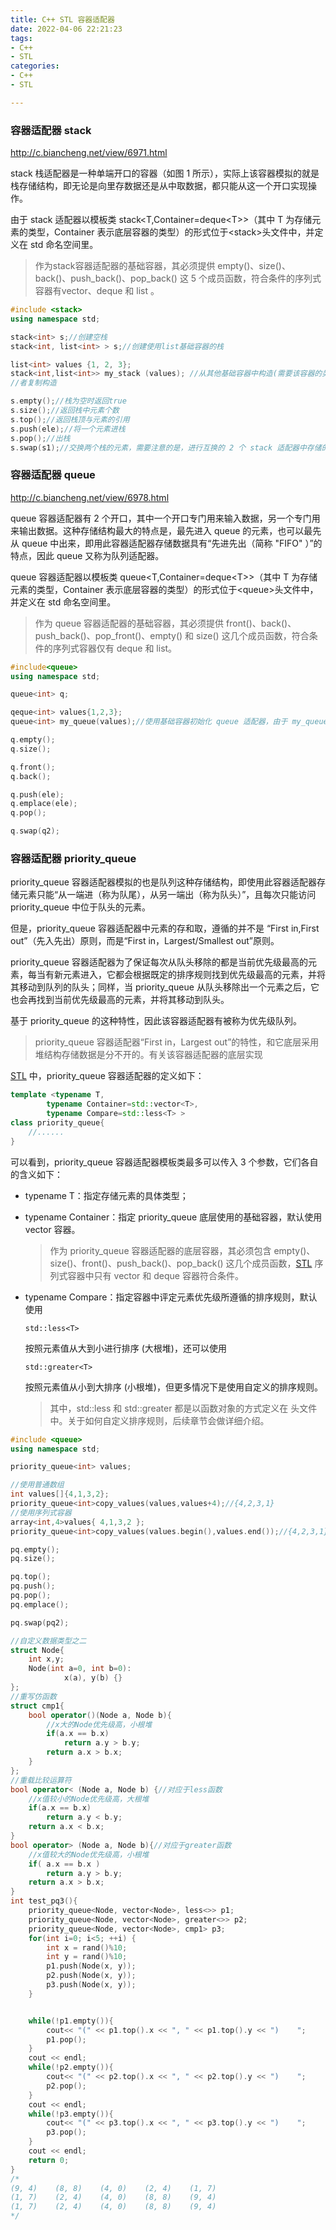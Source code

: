 ```yaml
---
title: C++ STL 容器适配器
date: 2022-04-06 22:21:23
tags: 
- C++
- STL
categories: 
- C++
- STL

---
```






### 容器适配器 stack

http://c.biancheng.net/view/6971.html

stack 栈适配器是一种单端开口的容器（如图 1 所示），实际上该容器模拟的就是栈存储结构，即无论是向里存数据还是从中取数据，都只能从这一个开口实现操作。

由于 stack 适配器以模板类 stack<T,Container=deque\<T>>（其中 T 为存储元素的类型，Container 表示底层容器的类型）的形式位于\<stack>头文件中，并定义在 std 命名空间里。

> 作为stack容器适配器的基础容器，其必须提供 empty()、size()、back()、push_back()、pop_back() 这 5 个成员函数，符合条件的序列式容器有vector、deque 和 list 。



```c++
#include <stack>
using namespace std;

stack<int> s;//创建空栈
stack<int, list<int> > s;//创建使用list基础容器的栈

list<int> values {1, 2, 3};
stack<int,list<int>> my_stack (values); //从其他基础容器中构造(需要该容器的类型和 stack 底层使用的基础容器类型相同即可)
//者复制构造
```



```c++
s.empty();//栈为空时返回true
s.size();//返回栈中元素个数
s.top();//返回栈顶与元素的引用
s.push(ele);//将一个元素进栈
s.pop();//出栈
s.swap(s1);//交换两个栈的元素，需要注意的是，进行互换的 2 个 stack 适配器中存储的元素类型以及底层采用的基础容器类型，都必须相同
```



### 容器适配器 queue

http://c.biancheng.net/view/6978.html

queue 容器适配器有 2 个开口，其中一个开口专门用来输入数据，另一个专门用来输出数据。这种存储结构最大的特点是，最先进入 queue 的元素，也可以最先从 queue 中出来，即用此容器适配器存储数据具有“先进先出（简称 "FIFO" ）”的特点，因此 queue 又称为队列适配器。

queue 容器适配器以模板类 queue<T,Container=deque\<T>>（其中 T 为存储元素的类型，Container 表示底层容器的类型）的形式位于\<queue>头文件中，并定义在 std 命名空间里。

> 作为 queue 容器适配器的基础容器，其必须提供 front()、back()、push_back()、pop_front()、empty() 和 size() 这几个成员函数，符合条件的序列式容器仅有 deque 和 list。



```c++
#include<queue>
using namespace std;

queue<int> q;

qeque<int> values{1,2,3};
queue<int> my_queue(values);//使用基础容器初始化 queue 适配器，由于 my_queue 底层采用的是 deque 容器，和 values 类型一致，且存储的也都是 int 类型元素，因此可以用 values 对 my_queue 进行初始化。
```



```c++
q.empty();
q.size();

q.front();
q.back();

q.push(ele);
q.emplace(ele);
q.pop();

q.swap(q2);
```



### 容器适配器 priority_queue

priority_queue 容器适配器模拟的也是队列这种存储结构，即使用此容器适配器存储元素只能“从一端进（称为队尾），从另一端出（称为队头）”，且每次只能访问 priority_queue 中位于队头的元素。

但是，priority_queue 容器适配器中元素的存和取，遵循的并不是 “First in,First out”（先入先出）原则，而是“First in，Largest/Smallest out”原则。

priority_queue 容器适配器为了保证每次从队头移除的都是当前优先级最高的元素，每当有新元素进入，它都会根据既定的排序规则找到优先级最高的元素，并将其移动到队列的队头；同样，当 priority_queue 从队头移除出一个元素之后，它也会再找到当前优先级最高的元素，并将其移动到队头。

基于 priority_queue 的这种特性，因此该容器适配器有被称为优先级队列。

> priority_queue 容器适配器“First in，Largest out”的特性，和它底层采用堆结构存储数据是分不开的。有关该容器适配器的底层实现

[STL](http://c.biancheng.net/stl/) 中，priority_queue 容器适配器的定义如下：

```c++
template <typename T,        
        typename Container=std::vector<T>,        
        typename Compare=std::less<T> > 
class priority_queue{    
    //......
}
```

可以看到，priority_queue 容器适配器模板类最多可以传入 3 个参数，它们各自的含义如下：

- typename T：指定存储元素的具体类型；

- typename Container：指定 priority_queue 底层使用的基础容器，默认使用 vector 容器。

  > 作为 priority_queue 容器适配器的底层容器，其必须包含 empty()、size()、front()、push_back()、pop_back() 这几个成员函数，[STL](http://c.biancheng.net/stl/) 序列式容器中只有 vector 和 deque 容器符合条件。

- typename Compare：指定容器中评定元素优先级所遵循的排序规则，默认使用

  ```
  std::less<T>
  ```

  按照元素值从大到小进行排序 (大根堆)，还可以使用

  ```
  std::greater<T>
  ```

  按照元素值从小到大排序  (小根堆)，但更多情况下是使用自定义的排序规则。

  > 其中，std::less<T> 和 std::greater<T> 都是以函数对象的方式定义在 <function> 头文件中。关于如何自定义排序规则，后续章节会做详细介绍。



```c++
#include <queue>
using namespace std;

priority_queue<int> values;

//使用普通数组
int values[]{4,1,3,2};
priority_queue<int>copy_values(values,values+4);//{4,2,3,1}
//使用序列式容器
array<int,4>values{ 4,1,3,2 };
priority_queue<int>copy_values(values.begin(),values.end());//{4,2,3,1}
```





```c++
pq.empty();
pq.size();

pq.top();
pq.push();
pq.pop();
pq.emplace();

pq.swap(pq2);

```





```c++
//自定义数据类型之二
struct Node{
    int x,y;
    Node(int a=0, int b=0):
            x(a), y(b) {}
};
//重写仿函数
struct cmp1{
    bool operator()(Node a, Node b){
        //x大的Node优先级高，小根堆
        if(a.x == b.x)
            return a.y > b.y;
        return a.x > b.x;
    }
};
//重载比较运算符
bool operator< (Node a, Node b) {//对应于less函数
    //x值较小的Node优先级高，大根堆
    if(a.x == b.x)
        return a.y < b.y;
    return a.x < b.x;
}
bool operator> (Node a, Node b){//对应于greater函数
    //x值较大的Node优先级高，小根堆
    if( a.x == b.x )
        return a.y > b.y;
    return a.x > b.x;
}
int test_pq3(){
    priority_queue<Node, vector<Node>, less<>> p1;
    priority_queue<Node, vector<Node>, greater<>> p2;
    priority_queue<Node, vector<Node>, cmp1> p3;
    for(int i=0; i<5; ++i) {
        int x = rand()%10;
        int y = rand()%10;
        p1.push(Node(x, y));
        p2.push(Node(x, y));
        p3.push(Node(x, y));
    }


    while(!p1.empty()){
        cout<< "(" << p1.top().x << ", " << p1.top().y << ")    ";
        p1.pop();
    }
    cout << endl;
    while(!p2.empty()){
        cout<< "(" << p2.top().x << ", " << p2.top().y << ")    ";
        p2.pop();
    }
    cout << endl;
    while(!p3.empty()){
        cout<< "(" << p3.top().x << ", " << p3.top().y << ")    ";
        p3.pop();
    }
    cout << endl;
    return 0;
}
/*
(9, 4)    (8, 8)    (4, 0)    (2, 4)    (1, 7)
(1, 7)    (2, 4)    (4, 0)    (8, 8)    (9, 4)
(1, 7)    (2, 4)    (4, 0)    (8, 8)    (9, 4)
*/
```



